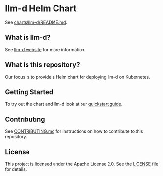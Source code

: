 
# llm-d Helm Chart

See [charts/llm-d/README.md](charts/llm-d/README.md).

## What is llm-d?

See [llm-d website](https://llm-d.ai/) for more information.

## What is this repository?

Our focus is to provide a Helm chart for deploying llm-d on Kubernetes.

## Getting Started

To try out the chart and llm-d look at our [quickstart guide](quickstart/README.md).

## Contributing

See [CONTRIBUTING.md](CONTRIBUTING.md) for instructions on how to contribute to this repository.

## License

This project is licensed under the Apache License 2.0. See the [LICENSE](LICENSE) file for details.
